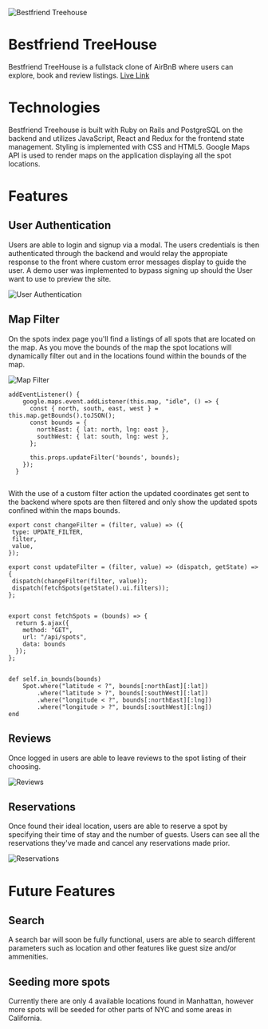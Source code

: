 ![Bestfriend Treehouse](https://bestfriend-treehouse-seeds.s3.amazonaws.com/f39e3999c24445afb5a328b6c5a2f040.png)
# Bestfriend TreeHouse

Bestfriend TreeHouse is a fullstack clone of AirBnB where users can explore, book and review listings. <a href='http://bestfriend-treehouse.herokuapp.com/#/'>Live Link</a>

# Technologies

Bestfriend Treehouse is built with Ruby on Rails and PostgreSQL on the backend and utilizes JavaScript, React and Redux for the frontend state management. Styling is implemented with CSS and HTML5. Google Maps API is used to render maps on the application displaying all the spot locations.

# Features

## User Authentication

Users are able to login and signup via a modal. The users credentials is then authenticated through the backend and would relay the appropiate response to the front  where custom error messages display to guide the user. A demo user was implemented to bypass signing up should the User want to use to preview the site.

![User Authentication](https://adelqudsi.com/wp-content/uploads/2021/06/2021-06-22_13-23-55-1.gif)

## Map Filter

On the spots index page you'll find a listings of all spots that are located on the map. As you move the bounds of the map the spot locations will dynamically filter out and in the locations found within the bounds of the map.

![Map Filter](https://github.com/A-Qudsi/Bestfriend-Treehouse/blob/master/app/assets/images/MapFilter.gif)

```  
addEventListener() {
    google.maps.event.addListener(this.map, "idle", () => {
      const { north, south, east, west } = this.map.getBounds().toJSON();
      const bounds = {
        northEast: { lat: north, lng: east },
        southWest: { lat: south, lng: west },
      };
       
      this.props.updateFilter('bounds', bounds);
    });
  }
    
 ```
 
 With the use of a custom filter action the updated coordinates get sent to the backend where spots are then filtered and only show the updated spots confined within the maps bounds.
 
 ```
 export const changeFilter = (filter, value) => ({
  type: UPDATE_FILTER,
  filter,
  value,
});

export const updateFilter = (filter, value) => (dispatch, getState) => {
  dispatch(changeFilter(filter, value));
  dispatch(fetchSpots(getState().ui.filters));
};

```
```

export const fetchSpots = (bounds) => {
  return $.ajax({
    method: "GET",
    url: "/api/spots",
    data: bounds
  });
};

```
```
  
def self.in_bounds(bounds)
    Spot.where("latitude < ?", bounds[:northEast][:lat])
        .where("latitude > ?", bounds[:southWest][:lat])
        .where("longitude < ?", bounds[:northEast][:lng])
        .where("longitude > ?", bounds[:southWest][:lng])
end
 ```
 
 ## Reviews
 
 Once logged in users are able to leave reviews to the spot listing of their choosing.
 
 ![Reviews](https://github.com/A-Qudsi/Bestfriend-Treehouse/blob/master/app/assets/images/Reviews.gif)
 
 ## Reservations
 
 Once found their ideal location, users are able to reserve a spot by specifying their time of stay and the number of guests. Users can see all the reservations they've made and cancel any reservations made prior.
 
 ![Reservations](https://github.com/A-Qudsi/Bestfriend-Treehouse/blob/master/app/assets/images/Reservations.gif)
 
 # Future Features
 
 ## Search
 
 A search bar will soon be fully functional, users are able to search different parameters such as location and other features like guest size and/or ammenities.
 
 ## Seeding more spots
 
 Currently there are only 4 available locations found in Manhattan, however more spots will be seeded for other parts of NYC and some areas in California.
